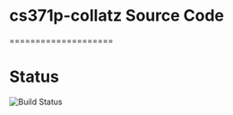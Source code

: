 # cs371p-collatz Source Code
====================

# Status
![Build Status](https://magnum.travis-ci.com/nelmiux/cs371p-collatz.svg?token=d7DyZsL5MGsgRrcqFYN1&branch=master)
